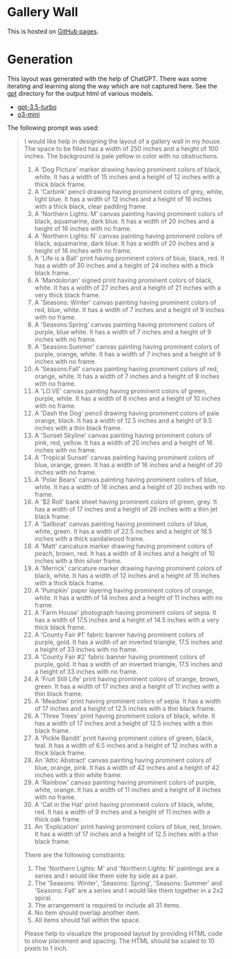# Gallery Wall

This is hosted on [GitHub pages](https://mtrubs.github.io/gallery-wall/).

# Generation

This layout was generated with the help of ChatGPT.
There was some iterating and learning along the way which are not captured here.
See the [gpt](./gpt) directory for the output html of various models.

* [gpt-3.5-turbo](https://chatgpt.com/share/67ca16db-50f0-8011-991a-49aa1067127a)
* [o3-mini](https://chatgpt.com/share/67ca1600-5820-8011-9399-3fafe634af1d)

The following prompt was used:

> I would like help in designing the layout of a gallery wall in my house. The space to be filled has a width of 250 inches and a height of 100 inches. The background is pale yellow in color with no obstructions.
> 1. A 'Dog Picture' marker drawing having prominent colors of black, white. It has a width of 15 inches and a height of 12 inches with a thick black frame.
> 2. A 'Carbink' pencil drawing having prominent colors of grey, white, light blue. It has a width of 12 inches and a height of 16 inches with a thick black, clear padding frame.
> 3. A 'Northern Lights: M' canvas painting having prominent colors of black, aquamarine, dark blue. It has a width of 20 inches and a height of 16 inches with no frame.
> 4. A 'Northern Lights: N' canvas painting having prominent colors of black, aquamarine, dark blue. It has a width of 20 inches and a height of 16 inches with no frame.
> 5. A 'Life is a Ball' print having prominent colors of blue, black, red. It has a width of 30 inches and a height of 24 inches with a thick black frame.
> 6. A 'Mandolorian' signed print having prominent colors of black, white. It has a width of 27 inches and a height of 21 inches with a very thick black frame.
> 7. A 'Seasons: Winter' canvas painting having prominent colors of red, blue, white. It has a width of 7 inches and a height of 9 inches with no frame.
> 8. A 'Seasons:Spring' canvas painting having prominent colors of purple, blue white. It has a width of 7 inches and a height of 9 inches with no frame.
> 9. A 'Seasons:Summer' canvas painting having prominent colors of purple, orange, white. It has a width of 7 inches and a height of 9 inches with no frame.
> 10. A 'Seasons:Fall' canvas painting having prominent colors of red, orange, white. It has a width of 7 inches and a height of 9 inches with no frame.
> 11. A 'LO.VE' canvas painting having prominent colors of green, purple, white. It has a width of 8 inches and a height of 10 inches with no frame.
> 12. A 'Dash the Dog' pencil drawing having prominent colors of pale orange, black. It has a width of 12.5 inches and a height of 9.5 inches with a thin black frame.
> 13. A 'Sunset Skyline' canvas painting having prominent colors of pink, red, yellow. It has a width of 20 inches and a height of 16 inches with no frame.
> 14. A 'Tropical Sunset' canvas painting having prominent colors of blue, orange, green. It has a width of 16 inches and a height of 20 inches with no frame.
> 15. A 'Polar Bears' canvas painting having prominent colors of blue, white. It has a width of 16 inches and a height of 20 inches with no frame.
> 16. A '$2 Roll' bank sheet having prominent colors of green, grey. It has a width of 17 inches and a height of 26 inches with a thin jet black frame.
> 17. A 'Sailboat' canvas painting having prominent colors of blue, white, green. It has a width of 22.5 inches and a height of 18.5 inches with a thick sandalwood frame.
> 18. A 'Matt' caricature marker drawing having prominent colors of peach, brown, red. It has a width of 8 inches and a height of 10 inches with a thin silver frame.
> 19. A 'Merrick' caricature marker drawing having prominent colors of black, white. It has a width of 12 inches and a height of 15 inches with a thick black frame.
> 20. A 'Pumpkin' paper layering having prominent colors of orange, white. It has a width of 14 inches and a height of 11 inches with no frame.
> 21. A 'Farm House' photograph having prominent colors of sepia. It has a width of 17.5 inches and a height of 14.5 inches with a very thick black frame.
> 22. A 'County Fair #1' fabric banner having prominent colors of purple, gold. It has a width of an inverted triangle, 17.5 inches and a height of 33 inches with no frame.
> 23. A 'County Fair #2' fabric banner having prominent colors of purple, gold. It has a width of an inverted triangle, 17.5 inches and a height of 33 inches with no frame.
> 24. A 'Fruit Still Life' print having prominent colors of orange, brown, green. It has a width of 17 inches and a height of 11 inches with a thin black frame.
> 25. A 'Meadow' print having prominent colors of sepia. It has a width of 17 inches and a height of 12.5 inches with a thin black frame.
> 26. A 'Three Trees' print having prominent colors of black, white. It has a width of 17 inches and a height of 12.5 inches with a thin black frame.
> 27. A 'Pickle Bandit' print having prominent colors of green, black, teal. It has a width of 6.5 inches and a height of 12 inches with a thick black frame.
> 28. An 'Attic Abstract' canvas painting having prominent colors of blue, orange, pink. It has a width of 42 inches and a height of 42 inches with a thin white frame.
> 29. A 'Rainbow' canvas painting having prominent colors of purple, white, orange. It has a width of 11 inches and a height of 8 inches with no frame.
> 30. A 'Cat in the Hat' print having prominent colors of black, white, red. It has a width of 9 inches and a height of 11 inches with a thick oak frame.
> 31. An 'Explication' print having prominent colors of blue, red, brown. It has a width of 17 inches and a height of 12.5 inches with a thin black frame.
>
> There are the following constraints:
> 1. The 'Northern Lights: M' and 'Northern Lights: N' paintings are a series and I would like them side by side as a pair.
> 2. The 'Seasons: Winter', 'Seasons: Spring', 'Seasons: Summer' and 'Seasons: Fall' are a series and I would like them together in a 2x2 spiral.
> 3. The arrangement is required to include all 31 items.
> 4. No item should overlap another item.
> 5. All items should fall within the space.
>
> Please help to visualize the proposed layout by providing HTML code to show placement and spacing. The HTML should be scaled to 10 pixels to 1 inch.
